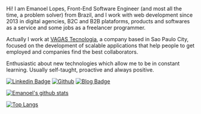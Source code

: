 Hi! I am Emanoel Lopes, Front-End Software Engineer (and most all the time, a problem solver) from Brazil, and I work with web development since 2013 in digital agencies, B2C and B2B plataforms, products and softwares as a service and some jobs as a freelancer programmer.

Actually I work at [VAGAS Tecnologia](https://vagas.com.br/), a company based in Sao Paulo City, focused on the development of scalable applications that help people to get employed and companies find the best collaborators.

Enthusiastic about new technologies which allow me to be in constant learning. Usually self-taught, proactive and always positive.

[![Linkedin Badge](https://img.shields.io/badge/-LinkedIn-blue?style=flat-square&logo=Linkedin&logoColor=white&link=https://www.linkedin.com/in/emanoel-lopes-64100839/)](https://www.linkedin.com/in/emanoel-lopes-64100839/)
[![Github](https://img.shields.io/github/followers/emanoellopes?style=social)](https://github.com/emanoellopes/)
[![Blog Badge](https://img.shields.io/badge/Blog-emanoellopes.me-black)](https://emanoellopes.me/)

[![Emanoel's github stats](https://github-readme-stats.vercel.app/api?username=emanoellopes&count_private=true&show_icons=true&theme=synthwave)](https://github.com/emanoellopes/github-readme-stats)

[![Top Langs](https://github-readme-stats.vercel.app/api/top-langs/?username=emanoellopes&count_private=true&show_icons=true&theme=synthwave)](https://github.com/emanoellopes/github-readme-stats)
